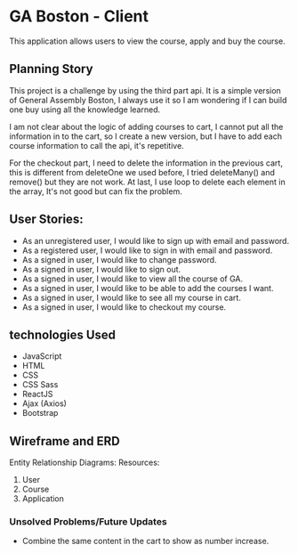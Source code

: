 # GA Boston - Client
This application allows users to view the course, apply and buy the course.

## Planning Story
This project is a challenge by using the third part api. It is a simple version of General Assembly Boston, I always use it so I am wondering if I can build one buy using all the knowledge learned.

I am not clear about the logic of adding courses to cart, I cannot put all the information in to the cart, so I create a new version, but I have to add each course information to call the api, it's repetitive.

For the checkout part, I need to delete the information in the previous cart, this is different from deleteOne we used before, I tried deleteMany() and remove() but they are not work. At last, I use loop to delete each element in the array, It's not good but can fix the problem.

## User Stories:
- As an unregistered user, I would like to sign up with email and password.
- As a registered user, I would like to sign in with email and password.
- As a signed in user, I would like to change password.
- As a signed in user, I would like to sign out.
- As a signed in user, I would like to view all the course of GA.
- As a signed in user, I would like to be able to add the courses I want.
- As a signed in user, I would like to see all my course in cart.
- As a signed in user, I would like to checkout my course.

## technologies Used

- JavaScript
- HTML
- CSS
- CSS Sass
- ReactJS
- Ajax (Axios)
- Bootstrap

## Wireframe and ERD
Entity Relationship Diagrams:
Resources:
  1. User
  2. Course
  3. Application

### Unsolved Problems/Future Updates
- Combine the same content in the cart to show as number increase.
